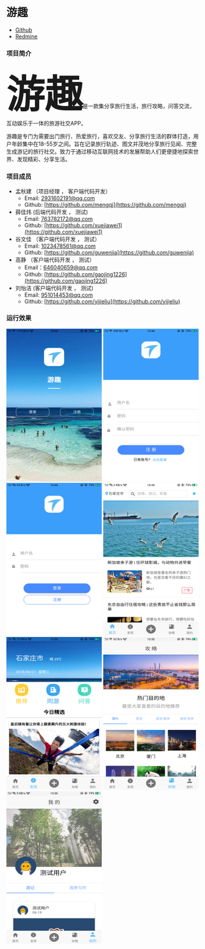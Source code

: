 # 游趣
<ul>
  <li>
    <a href="https://github.com/mengqj/youqu">Github</a>
  </li>
  <li>
    <a href="http://10.7.1.5/projects/h5/wiki">Redmine</a>
  </li>
</ul>

### 项目简介
<strong style="font-size:100px;">游趣</strong>是一款集分享旅行生活，旅行攻略，问答交流，互动娱乐于一体的旅游社交APP。

游趣是专门为需要出门旅行、热爱旅行，喜欢交友、分享旅行生活的群体打造，用户年龄集中在18-55岁之间。旨在记录旅行轨迹、图文并茂地分享旅行见闻、完整生成游记的旅行社交。致力于通过移动互联网技术的发展帮助人们更便捷地探索世界、发现精彩、分享生活。

### 项目成员
* 孟秋建 （项目经理 ， 客户端代码开发）
    * Email: <2931602191@qq.com>
    * Github: [https://github.com/mengqj](https://github.com/mengqj)
* 薛佳炜  (后端代码开发 ， 测试)
     * Email: <763782172@qq.com>
     * Github: [https://github.com/xuejiawei1](https://github.com/xuejiawei1)
* 谷文佳  （客户端代码开发 ， 测试）
     * Email: <1023478561@qq.com>
     * Github: [https://github.com/guwenjia](https://github.com/guwenjia)
* 高静   （客户端代码开发 ， 测试）
     * Email：<646040659@qq.com>
     * Github: [https://github.com/gaojing1226](https://github.com/gaojing1226)
* 刘怡洁   (客户端代码开发 ， 测试)
     * Email: <951014453@qq.com>
     * Github: [https://github.com/yijieliu](https://github.com/yijieliu)
     
### 运行效果
  <img src="images/thum/kaishi.png" width="250px" height="400px" >
  <img src="images/thum/zhuce.png" width="250px"  height="400px" >
  <img src="images/thum/login.png" width="250px" height="400px">
  
  <img src="images/thum/hone.png" width="250px" height="400px">
  <img src="images/thum/faxian.png" width="250px" height="400px">
  <img src="images/thum/gonglue.png" width="250px" height="400px">
  
  <img src="images/thum/wo.png" width="250px" height="400px">

